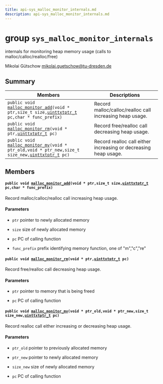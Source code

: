 ```yaml
---
title: api-sys_malloc_monitor_internals.md
description: api-sys_malloc_monitor_internals.md
---
```

# group `sys_malloc_monitor_internals` 

internals for monitoring heap memory usage (calls to malloc/calloc/realloc/free)

Mikolai Gütschow [mikolai.guetschow@tu-dresden.de](mailto:mikolai.guetschow@tu-dresden.de)

## Summary

 Members                        | Descriptions                                
--------------------------------|---------------------------------------------
`public void `[`malloc_monitor_add`](#group__sys__malloc__monitor__internals_1ga82e9005a5d8fb9c3e2f7236644e51099)`(void * ptr,size_t size,`[`uinttxtptr_t`](./doc/starlight-docs/src/content/docs/apidoc/api-undefined.md#group__sys__architecture_1gaf7ab91af0237f127667e8bd91e0e294b)` pc,char * func_prefix)`            | Record malloc/calloc/realloc call increasing heap usage.
`public void `[`malloc_monitor_rm`](#group__sys__malloc__monitor__internals_1gafe19eeede325cb0f5c054f9d6f49ed1e)`(void * ptr,`[`uinttxtptr_t`](./doc/starlight-docs/src/content/docs/apidoc/api-undefined.md#group__sys__architecture_1gaf7ab91af0237f127667e8bd91e0e294b)` pc)`            | Record free/realloc call decreasing heap usage.
`public void `[`malloc_monitor_mv`](#group__sys__malloc__monitor__internals_1gaaca422c1a96ce39362a6dee116812448)`(void * ptr_old,void * ptr_new,size_t size_new,`[`uinttxtptr_t`](./doc/starlight-docs/src/content/docs/apidoc/api-undefined.md#group__sys__architecture_1gaf7ab91af0237f127667e8bd91e0e294b)` pc)`            | Record realloc call either increasing or decreasing heap usage.

## Members

#### `public void `[`malloc_monitor_add`](#group__sys__malloc__monitor__internals_1ga82e9005a5d8fb9c3e2f7236644e51099)`(void * ptr,size_t size,`[`uinttxtptr_t`](./doc/starlight-docs/src/content/docs/apidoc/api-undefined.md#group__sys__architecture_1gaf7ab91af0237f127667e8bd91e0e294b)` pc,char * func_prefix)` 

Record malloc/calloc/realloc call increasing heap usage.

#### Parameters
* `ptr` pointer to newly allocated memory 

* `size` size of newly allocated memory 

* `pc` PC of calling function 

* `func_prefix` prefix identifying memory function, one of "m","c","re"

#### `public void `[`malloc_monitor_rm`](#group__sys__malloc__monitor__internals_1gafe19eeede325cb0f5c054f9d6f49ed1e)`(void * ptr,`[`uinttxtptr_t`](./doc/starlight-docs/src/content/docs/apidoc/api-undefined.md#group__sys__architecture_1gaf7ab91af0237f127667e8bd91e0e294b)` pc)` 

Record free/realloc call decreasing heap usage.

#### Parameters
* `ptr` pointer to memory that is being freed 

* `pc` PC of calling function

#### `public void `[`malloc_monitor_mv`](#group__sys__malloc__monitor__internals_1gaaca422c1a96ce39362a6dee116812448)`(void * ptr_old,void * ptr_new,size_t size_new,`[`uinttxtptr_t`](./doc/starlight-docs/src/content/docs/apidoc/api-undefined.md#group__sys__architecture_1gaf7ab91af0237f127667e8bd91e0e294b)` pc)` 

Record realloc call either increasing or decreasing heap usage.

#### Parameters
* `ptr_old` pointer to previously allocated memory 

* `ptr_new` pointer to newly allocated memory 

* `size_new` size of newly allocated memory 

* `pc` PC of calling function

